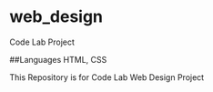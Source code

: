 # web_design

Code Lab Project

##Languages
HTML, CSS

This Repository is for Code Lab Web Design Project
